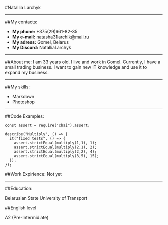 #Natallia Larchyk
***
##My contacts:
* **My phone:** +375(29)661-82-35
* **My e-mail:** natasha31larchik@mail.ru
* **My adress:** Gomel, Belarus
* **My Discord:** NatalliaLarchyk
***
##About me:
I am 33 years old. I live and work in Gomel. Currently, I have a small trading business. I want to gain new IT knowledge and use it to expand my business.
***
##My skills:
* Markdown
* Photoshop
***
##Code Examples:
```
const assert = require("chai").assert;

describe("Multiply", () => {
  it("fixed tests", () => {
    assert.strictEqual(multiply(1,1), 1);
    assert.strictEqual(multiply(2,1), 2);
    assert.strictEqual(multiply(2,2), 4);
    assert.strictEqual(multiply(3,5), 15);   
  });
});
```
##Work Expirience:
Not yet
***
##Education:

Belarusian State University of Transport

##English level

A2 (Pre-Intermidiate)



